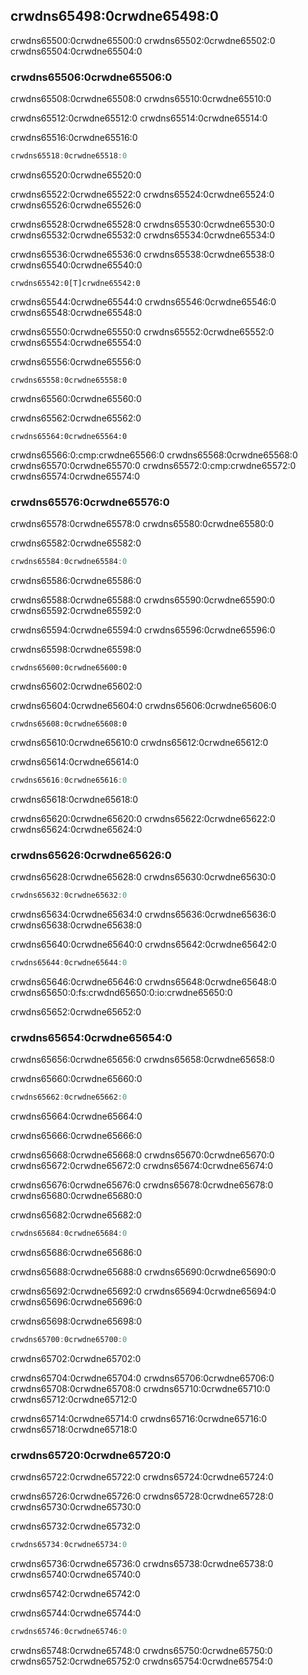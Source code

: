 ## crwdns65498:0crwdne65498:0

crwdns65500:0crwdne65500:0 crwdns65502:0crwdne65502:0 crwdns65504:0crwdne65504:0

### crwdns65506:0crwdne65506:0

crwdns65508:0crwdne65508:0 crwdns65510:0crwdne65510:0

crwdns65512:0crwdne65512:0 crwdns65514:0crwdne65514:0

<span class="filename">crwdns65516:0crwdne65516:0</span>

```rust
crwdns65518:0crwdne65518:0
```


<span class="caption">crwdns65520:0crwdne65520:0</span>

crwdns65522:0crwdne65522:0 crwdns65524:0crwdne65524:0 crwdns65526:0crwdne65526:0

crwdns65528:0crwdne65528:0 crwdns65530:0crwdne65530:0 crwdns65532:0crwdne65532:0 crwdns65534:0crwdne65534:0

crwdns65536:0crwdne65536:0 crwdns65538:0crwdne65538:0 crwdns65540:0crwdne65540:0

```rust,ignore
crwdns65542:0[T]crwdne65542:0
```

crwdns65544:0crwdne65544:0 crwdns65546:0crwdne65546:0 crwdns65548:0crwdne65548:0

crwdns65550:0crwdne65550:0 crwdns65552:0crwdne65552:0 crwdns65554:0crwdne65554:0

<span class="filename">crwdns65556:0crwdne65556:0</span>

```rust,ignore,does_not_compile
crwdns65558:0crwdne65558:0
```


<span class="caption">crwdns65560:0crwdne65560:0</span>

crwdns65562:0crwdne65562:0

```console
crwdns65564:0crwdne65564:0
```

crwdns65566:0:cmp:crwdne65566:0 crwdns65568:0crwdne65568:0 crwdns65570:0crwdne65570:0 crwdns65572:0:cmp:crwdne65572:0 crwdns65574:0crwdne65574:0

### crwdns65576:0crwdne65576:0

crwdns65578:0crwdne65578:0 crwdns65580:0crwdne65580:0

<span class="filename">crwdns65582:0crwdne65582:0</span>

```rust
crwdns65584:0crwdne65584:0
```


<span class="caption">crwdns65586:0crwdne65586:0</span>

crwdns65588:0crwdne65588:0 crwdns65590:0crwdne65590:0 crwdns65592:0crwdne65592:0

crwdns65594:0crwdne65594:0 crwdns65596:0crwdne65596:0

<span class="filename">crwdns65598:0crwdne65598:0</span>

```rust,ignore,does_not_compile
crwdns65600:0crwdne65600:0
```


<span class="caption">crwdns65602:0crwdne65602:0</span>

crwdns65604:0crwdne65604:0 crwdns65606:0crwdne65606:0

```console
crwdns65608:0crwdne65608:0
```

crwdns65610:0crwdne65610:0 crwdns65612:0crwdne65612:0

<span class="filename">crwdns65614:0crwdne65614:0</span>

```rust
crwdns65616:0crwdne65616:0
```


<span class="caption">crwdns65618:0crwdne65618:0</span>

crwdns65620:0crwdne65620:0 crwdns65622:0crwdne65622:0 crwdns65624:0crwdne65624:0

### crwdns65626:0crwdne65626:0

crwdns65628:0crwdne65628:0 crwdns65630:0crwdne65630:0

```rust
crwdns65632:0crwdne65632:0
```

crwdns65634:0crwdne65634:0 crwdns65636:0crwdne65636:0 crwdns65638:0crwdne65638:0

crwdns65640:0crwdne65640:0 crwdns65642:0crwdne65642:0

```rust
crwdns65644:0crwdne65644:0
```

crwdns65646:0crwdne65646:0 crwdns65648:0crwdne65648:0 crwdns65650:0:fs:crwdnd65650:0:io:crwdne65650:0

crwdns65652:0crwdne65652:0

### crwdns65654:0crwdne65654:0

crwdns65656:0crwdne65656:0 crwdns65658:0crwdne65658:0

<span class="filename">crwdns65660:0crwdne65660:0</span>

```rust
crwdns65662:0crwdne65662:0
```


<span class="caption">crwdns65664:0crwdne65664:0</span>

crwdns65666:0crwdne65666:0

crwdns65668:0crwdne65668:0 crwdns65670:0crwdne65670:0 crwdns65672:0crwdne65672:0 crwdns65674:0crwdne65674:0

crwdns65676:0crwdne65676:0 crwdns65678:0crwdne65678:0 crwdns65680:0crwdne65680:0

<span class="filename">crwdns65682:0crwdne65682:0</span>

```rust
crwdns65684:0crwdne65684:0
```


<span class="caption">crwdns65686:0crwdne65686:0</span>

crwdns65688:0crwdne65688:0 crwdns65690:0crwdne65690:0

crwdns65692:0crwdne65692:0 crwdns65694:0crwdne65694:0 crwdns65696:0crwdne65696:0

<span class="filename">crwdns65698:0crwdne65698:0</span>

```rust
crwdns65700:0crwdne65700:0
```


<span class="caption">crwdns65702:0crwdne65702:0</span>

crwdns65704:0crwdne65704:0 crwdns65706:0crwdne65706:0 crwdns65708:0crwdne65708:0 crwdns65710:0crwdne65710:0 crwdns65712:0crwdne65712:0

crwdns65714:0crwdne65714:0 crwdns65716:0crwdne65716:0 crwdns65718:0crwdne65718:0

### crwdns65720:0crwdne65720:0

crwdns65722:0crwdne65722:0 crwdns65724:0crwdne65724:0

crwdns65726:0crwdne65726:0 crwdns65728:0crwdne65728:0 crwdns65730:0crwdne65730:0

crwdns65732:0crwdne65732:0

```rust
crwdns65734:0crwdne65734:0
```

crwdns65736:0crwdne65736:0 crwdns65738:0crwdne65738:0 crwdns65740:0crwdne65740:0

crwdns65742:0crwdne65742:0

<span class="filename">crwdns65744:0crwdne65744:0</span>

```rust
crwdns65746:0crwdne65746:0
```

crwdns65748:0crwdne65748:0 crwdns65750:0crwdne65750:0 crwdns65752:0crwdne65752:0 crwdns65754:0crwdne65754:0
